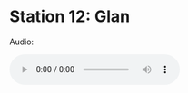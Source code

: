 
# Station 12: Glan

Audio: 

<audio controls>
  <source src="https://github.com/kipppunkte/kipppunkte/raw/gh-pages/assets/12_Glan.mp3" type="audio/mpeg">
  Your browser does not support the audio tag.
</audio>
